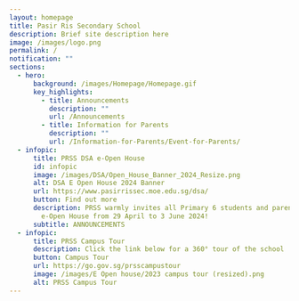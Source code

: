 ```yaml
---
layout: homepage
title: Pasir Ris Secondary School
description: Brief site description here
image: /images/logo.png
permalink: /
notification: ""
sections:
  - hero:
      background: /images/Homepage/Homepage.gif
      key_highlights:
        - title: Announcements
          description: ""
          url: /Announcements
        - title: Information for Parents
          description: ""
          url: /Information-for-Parents/Event-for-Parents/
  - infopic:
      title: PRSS DSA e-Open House
      id: infopic
      image: /images/DSA/Open_House_Banner_2024_Resize.png
      alt: DSA E Open House 2024 Banner
      url: https://www.pasirrissec.moe.edu.sg/dsa/
      button: Find out more
      description: PRSS warmly invites all Primary 6 students and parents to our DSA
        e-Open House from 29 April to 3 June 2024!
      subtitle: ANNOUNCEMENTS
  - infopic:
      title: PRSS Campus Tour
      description: Click the link below for a 360° tour of the school
      button: Campus Tour
      url: https://go.gov.sg/prsscampustour
      image: /images/E Open house/2023 campus tour (resized).png
      alt: PRSS Campus Tour
---
```

